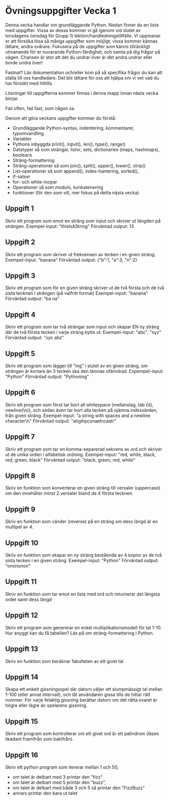 # Övningsuppgifter Vecka 1

Denna vecka handlar om grundläggande Python. Nedan finner du en lista med uppgifter. Vissa av dessa kommer vi gå igenom vid slutet av torsdagens (onsdag för Grupp 1) lektion/handledningstillfälle. Vi uppmanar er att försöka lösa så många uppgifter som möjligt, vissa kommer kännas lättare, andra svårare. Fokusera på de uppgifter som känns tillräckligt utmanande för er nuvarande Python-färdighet, och samla på dig frågor på vägen. Chansen är stor att det du undrar över är det andra undrar eller borde undra över!

Fastnat? Läs dokumentation och/eller kom på så specifika frågor du kan att ställa till oss handledare. Det blir lättare för oss att hjälpa om vi vet vad du har försökt med hittills.

Lösningar till uppgifterna kommer finnas i denna mapp innan nästa vecka börjar.

Fail often, fail fast, som någon sa.

Genom att göra veckans uppgifter kommer du förstå:

* Grundläggande Python-syntax, indentering, kommentarer, typomvandling
* Variabler
* Pythons inbyggda print(), input(), len(), type(), range()
* Datatyper så som strängar, listor, sets, dictionaries (maps, hashmaps), booleans
* Sträng-formattering
* Sträng-operationer så som join(), split(), upper(), lower(), strip()
* List-operationer så som append(), index-hantering, sorted(),
* if-satser
* for- och while-loopar
* Operationer så som modulo, konkatenering
* funktioner (för den som vill, mer fokus på detta nästa vecka)

## Uppgift 1

Skriv ett program som emot en sträng som input och skriver ut längden på strängen.
Exempel-input: "thisIsAString"
Förväntad output: 13

## Uppgift 2

Skriv ett program som skriver ut frekvensen av tecken i en given sträng.
Exempel-input: "banana"
Förväntad output: {"b":1, "a":3, "n":2}

## Uppgift 3

Skriv ett program som för en given sträng skriver ut de två första och de två sista tecknen i strängen (på valfritt format)
Exempel-input: "banana"
Förväntad output: "ba na"

## Uppgift 4

Skriv ett program som tar två strängar som input och skapar EN ny sträng där de två första tecken i varje sträng bytts ut.
Exempel-input: "abc", "xyz"
Förväntad output: "xyc abz"

## Uppgift 5

Skriv ett program som lägger till "ing" i slutet av en given sträng, om strängen är kortare än 3 tecken ska den lämnas ofärndrad.
Expempel-input: "Python"
Förväntad output: "Pythoning"

## Uppgift 6

Skriv ett program som först tar bort all whitespace (mellanslag, tab (\t), newline(\n)), och sedan även tar bort alla tecken på ojämna indexvärden, från given sträng.
Exempel-input: "a string with spaces and a newline character\n"
Förväntad output: "atigihpcsnaelncaatr"

## Uppgift 7

Skriv ett program som tar en komma-separerad sekvens av ord och skriver ut de unika orden i alfabetisk ordning.
Exempel-input: "red, white, black, red, green, black"
Förväntad output: "black, green, red, white"

## Uppgift 8

Skriv en funktion som konverterar en given sträng till versaler (uppercase) om den innehåller minst 2 versaler bland de 4 första tecknen.

## Uppgift 9

Skriv en funktion som vänder (reverse) på en sträng om dess längd är en multipel av 4.

## Uppgift 10

Skriv en funktion som skapar en ny sträng bestående av 4 kopior av de två sista tecken i en given sträng.
Exempel-input: "Python"
Förväntad output: "onononon"

## Uppgift 11

Skriv en funktion som tar emot en lista med ord och returnerar det längsta ordet samt dess längd

## Uppgift 12

Skriv ett program som genererar en enkel multiplikationsmodell för tal 1-10. Hur snyggt kan du få tabellen? Läs på om sträng-formattering i Python.

## Uppgift 13

Skriv en funktion som beräknar fakulteten av ett givet tal

## Uppgift 14

Skapa ett enkelt gissningsspel där datorn väljer ett slumpmässigt tal mellan 1-100 (eller annat intervall), och låt användaren gissa tills de hittar rätt nummer.
För varje felaktig gissning berättar datorn om det rätta svaret är högre eller lägre än spelarens gissning.

## Uppgift 15

Skriv ett program som kontrollerar om ett givet ord är ett palindrom (läses likadant framifrån som bakifrån).

## Uppgift 16

Skriv ett python program som itererar mellan 1 och 50, 
*	om talet är delbart med 3 printar den "fizz"
*	om talet är delbart med 5 printar den "buzz", 
*	om talet är delbart med både 3 och 5 så printar den "FizzBuzz"
*	annars printar den bara ut talet
